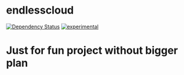 endlesscloud
============

[![Dependency Status](https://gemnasium.com/krzychukula/endlesscloud.svg)](https://gemnasium.com/krzychukula/endlesscloud)
[![experimental](http://badges.github.io/stability-badges/dist/experimental.svg)](http://github.com/badges/stability-badges)


Just for fun project without bigger plan
========================================